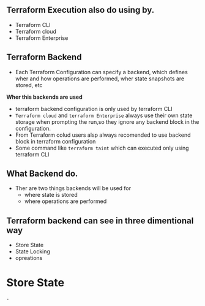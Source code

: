 ## Terraform Execution also do using by.
- Terraform CLI
- Terraform cloud
- Terraform Enterprise

## Terraform Backend 
- Each Terraform Configuration can specify a backend, which defines wher and how operations are performed, wher state snapshots are stored, etc

**Wher this backends are used**
- terraform backend configuration is only used by terraform CLI
- `Terraform cloud` and `terraform Enterprise` always use their own state storage when prompting the run,so they ignore  any backend block in the configuration.
- From Terraform colud users alsp always recomended to use backend block in terraform configuration 
- Some command like `terraform taint` which can executed only using terraform CLI

## What Backend do.
- Ther are two things backends will be used for
    - where state is stored 
    - where operations are performed 
## Terraform backend can see in three dimentional way
- Store State
- State Locking 
- opreations
# Store State
    - 
